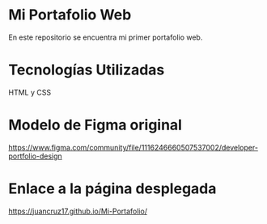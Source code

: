 # Mi Portafolio Web

En este repositorio se encuentra mi primer portafolio web.

# Tecnologías Utilizadas

HTML y CSS

# Modelo de Figma original

https://www.figma.com/community/file/1116246660507537002/developer-portfolio-design

# Enlace a la página desplegada

https://juancruz17.github.io/Mi-Portafolio/
